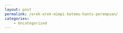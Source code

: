 ```yaml
---
layout: post
permalink: /erek-erek-mimpi-ketemu-hantu-perempuan/
categories:
    - Uncategorized
---
```


